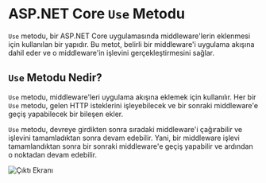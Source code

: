 # ASP.NET Core `Use` Metodu

`Use` metodu, bir ASP.NET Core uygulamasında middleware'lerin eklenmesi için kullanılan bir yapıdır. Bu metot, belirli bir middleware'i uygulama akışına dahil eder ve o middleware'in işlevini gerçekleştirmesini sağlar.

## `Use` Metodu Nedir?

`Use` metodu, middleware'leri uygulama akışına eklemek için kullanılır. Her bir `Use` metodu, gelen HTTP isteklerini işleyebilecek ve bir sonraki middleware'e geçiş yapabilecek bir bileşen ekler.

`Use` metodu, devreye girdikten sonra sıradaki middleware'i çağırabilir ve işlevini tamamladıktan sonra devam edebilir. Yani, bir middleware işlevi tamamlandıktan sonra bir sonraki middleware'e geçiş yapabilir ve ardından o noktadan devam edebilir.


![Çıktı Ekranı](https://github.com/koraybapoglu/ASP.NET_Core_Web/tree/main/%C3%96%C4%9Frenim%20Notlar%C4%B1/Middleware/Use%20Methodu/Use.png)